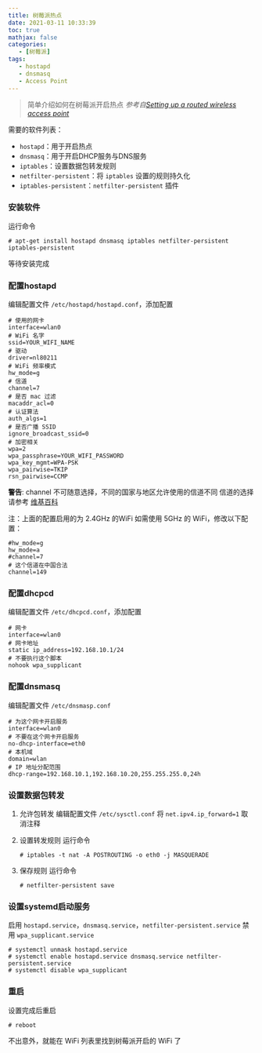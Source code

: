 ```yaml
---
title: 树莓派热点
date: 2021-03-11 10:33:39 
toc: true
mathjax: false
categories:
   - [树莓派]
tags:
   - hostapd
   - dnsmasq
   - Access Point
---
```


> 简单介绍如何在树莓派开启热点
> *参考自[Setting up a routed wireless access point](https://www.raspberrypi.org/documentation/computers/configuration.html#setting-up-a-routed-wireless-access-point)*

需要的软件列表：
- `hostapd`：用于开启热点
- `dnsmasq`：用于开启DHCP服务与DNS服务
- `iptables`：设置数据包转发规则
- `netfilter-persistent`：将 `iptables` 设置的规则持久化
- `iptables-persistent`：`netfilter-persistent` 插件

### 安装软件
运行命令
```shell
# apt-get install hostapd dnsmasq iptables netfilter-persistent iptables-persistent
```
等待安装完成

### 配置hostapd
编辑配置文件 `/etc/hostapd/hostapd.conf`，添加配置
```
# 使用的网卡
interface=wlan0
# WiFi 名字
ssid=YOUR_WIFI_NAME
# 驱动
driver=nl80211
# WiFi 频率模式
hw_mode=g
# 信道
channel=7
# 是否 mac 过滤
macaddr_acl=0
# 认证算法
auth_algs=1
# 是否广播 SSID
ignore_broadcast_ssid=0
# 加密相关
wpa=2
wpa_passphrase=YOUR_WIFI_PASSWORD
wpa_key_mgmt=WPA-PSK
wpa_pairwise=TKIP
rsn_pairwise=CCMP
```
**警告**:
channel 不可随意选择，不同的国家与地区允许使用的信道不同
信道的选择请参考 [维基百科](https://en.wikipedia.org/wiki/List_of_WLAN_channels)

注：上面的配置启用的为 2.4GHz 的WiFi
如需使用 5GHz 的 WiFi，修改以下配置：
```
#hw_mode=g
hw_mode=a
#channel=7
# 这个信道在中国合法
channel=149
```


### 配置dhcpcd
编辑配置文件 `/etc/dhcpcd.conf`，添加配置
```
# 网卡
interface=wlan0
# 网卡地址
static ip_address=192.168.10.1/24
# 不要执行这个脚本 
nohook wpa_supplicant
```

### 配置dnsmasq
编辑配置文件 `/etc/dnsmasp.conf`
```
# 为这个网卡开启服务
interface=wlan0
# 不要在这个网卡开启服务
no-dhcp-interface=eth0
# 本机域
domain=wlan
# IP 地址分配范围
dhcp-range=192.168.10.1,192.168.10.20,255.255.255.0,24h
```

### 设置数据包转发
1. 允许包转发
   编辑配置文件 `/etc/sysctl.conf`
   将 `net.ipv4.ip_forward=1` 取消注释

2. 设置转发规则
   运行命令
   ```shell
   # iptables -t nat -A POSTROUTING -o eth0 -j MASQUERADE 
   ```

3. 保存规则
   运行命令
   ```shell
   # netfilter-persistent save
   ```

### 设置systemd启动服务
启用 `hostapd.service`，`dnsmasq.service`，`netfilter-persistent.service`
禁用 `wpa_supplicant.service`
```shell
# systemctl unmask hostapd.service
# systemctl enable hostapd.service dnsmasq.service netfilter-persistent.service
# systemctl disable wpa_supplicant
```

### 重启
设置完成后重启
```shell
# reboot
```

不出意外，就能在 WiFi 列表里找到树莓派开启的 WiFi 了

